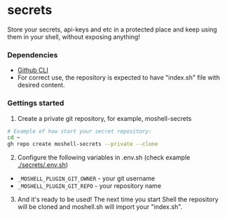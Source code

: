 # secrets

Store your secrets, api-keys and etc in a protected place and keep using them in your shell, without exposing anything!

### Dependencies

- [Github CLI](https://cli.github.com/)
- For correct use, the repository is expected to have "index.sh" file with desired content.

### Gettings started

1. Create a private git repository, for example, moshell-secrets
```bash
# Example of how start your secret repository:
cd ~
gh repo create moshell-secrets --private --clone
```
2. Configure the following variables in .env.sh (check example [./secrets/.env.sh](./.env.sh.example))
  - `_MOSHELL_PLUGIN_GIT_OWNER` - your git username
  - `_MOSHELL_PLUGIN_GIT_REPO` - your repository name
3. And it's ready to be used! The next time you start Shell the repository will be cloned and moshell.sh will import your "index.sh".
